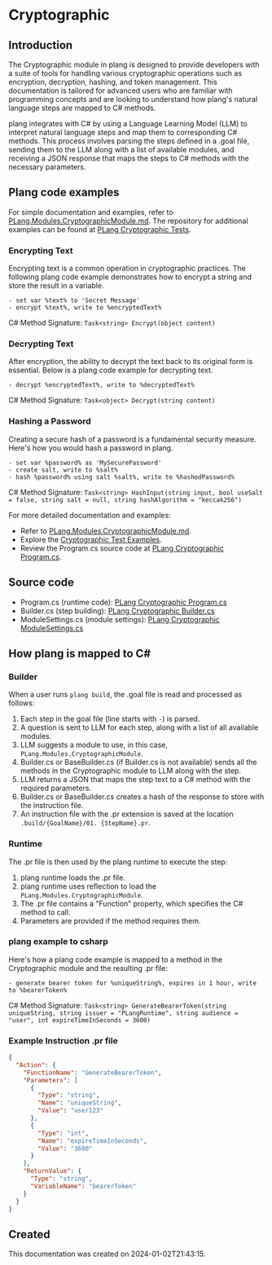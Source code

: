 
# Cryptographic

## Introduction
The Cryptographic module in plang is designed to provide developers with a suite of tools for handling various cryptographic operations such as encryption, decryption, hashing, and token management. This documentation is tailored for advanced users who are familiar with programming concepts and are looking to understand how plang's natural language steps are mapped to C# methods.

plang integrates with C# by using a Language Learning Model (LLM) to interpret natural language steps and map them to corresponding C# methods. This process involves parsing the steps defined in a .goal file, sending them to the LLM along with a list of available modules, and receiving a JSON response that maps the steps to C# methods with the necessary parameters.

## Plang code examples
For simple documentation and examples, refer to [PLang.Modules.CryptographicModule.md](./PLang.Modules.CryptographicModule.md). The repository for additional examples can be found at [PLang Cryptographic Tests](https://github.com/PLangHQ/plang/tree/main/Tests/Cryptographic).

### Encrypting Text
Encrypting text is a common operation in cryptographic practices. The following plang code example demonstrates how to encrypt a string and store the result in a variable.

```plang
- set var %text% to 'Secret Message'
- encrypt %text%, write to %encryptedText%
```
C# Method Signature: `Task<string> Encrypt(object content)`

### Decrypting Text
After encryption, the ability to decrypt the text back to its original form is essential. Below is a plang code example for decrypting text.

```plang
- decrypt %encryptedText%, write to %decryptedText%
```
C# Method Signature: `Task<object> Decrypt(string content)`

### Hashing a Password
Creating a secure hash of a password is a fundamental security measure. Here's how you would hash a password in plang.

```plang
- set var %password% as 'MySecurePassword'
- create salt, write to %salt%
- hash %password% using salt %salt%, write to %hashedPassword%
```
C# Method Signature: `Task<string> HashInput(string input, bool useSalt = false, string salt = null, string hashAlgorithm = "keccak256")`

For more detailed documentation and examples:
- Refer to [PLang.Modules.CryptographicModule.md](./PLang.Modules.CryptographicModule.md).
- Explore the [Cryptographic Test Examples](https://github.com/PLangHQ/plang/tree/main/Tests/Cryptographic).
- Review the Program.cs source code at [PLang Cryptographic Program.cs](https://github.com/PLangHQ/plang/tree/main/PLang/Modules/PLang.Modules.CryptographicModule/Program.cs).

## Source code
- Program.cs (runtime code): [PLang Cryptographic Program.cs](https://github.com/PLangHQ/plang/tree/main/PLang/Modules/PLang.Modules.CryptographicModule/Program.cs)
- Builder.cs (step building): [PLang Cryptographic Builder.cs](https://github.com/PLangHQ/plang/tree/main/PLang/Modules/PLang.Modules.CryptographicModule/Builder.cs)
- ModuleSettings.cs (module settings): [PLang Cryptographic ModuleSettings.cs](https://github.com/PLangHQ/plang/tree/main/PLang/Modules/PLang.Modules.CryptographicModule/ModuleSettings.cs)

## How plang is mapped to C#

### Builder
When a user runs `plang build`, the .goal file is read and processed as follows:
1. Each step in the goal file (line starts with `-`) is parsed.
2. A question is sent to LLM for each step, along with a list of all available modules.
3. LLM suggests a module to use, in this case, `PLang.Modules.CryptographicModule`.
4. Builder.cs or BaseBuilder.cs (if Builder.cs is not available) sends all the methods in the Cryptographic module to LLM along with the step.
5. LLM returns a JSON that maps the step text to a C# method with the required parameters.
6. Builder.cs or BaseBuilder.cs creates a hash of the response to store with the instruction file.
7. An instruction file with the .pr extension is saved at the location `.build/{GoalName}/01. {StepName}.pr`.

### Runtime
The .pr file is then used by the plang runtime to execute the step:
1. plang runtime loads the .pr file.
2. plang runtime uses reflection to load the `PLang.Modules.CryptographicModule`.
3. The .pr file contains a "Function" property, which specifies the C# method to call.
4. Parameters are provided if the method requires them.

### plang example to csharp
Here's how a plang code example is mapped to a method in the Cryptographic module and the resulting .pr file:

```plang
- generate bearer token for %uniqueString%, expires in 1 hour, write to %bearerToken%
```

C# Method Signature: `Task<string> GenerateBearerToken(string uniqueString, string issuer = "PLangRuntime", string audience = "user", int expireTimeInSeconds = 3600)`

### Example Instruction .pr file
```json
{
  "Action": {
    "FunctionName": "GenerateBearerToken",
    "Parameters": [
      {
        "Type": "string",
        "Name": "uniqueString",
        "Value": "user123"
      },
      {
        "Type": "int",
        "Name": "expireTimeInSeconds",
        "Value": "3600"
      }
    ],
    "ReturnValue": {
      "Type": "string",
      "VariableName": "bearerToken"
    }
  }
}
```

## Created
This documentation was created on 2024-01-02T21:43:15.
